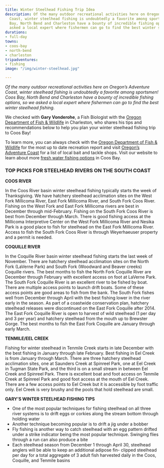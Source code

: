 ```yaml
---
title: Winter Steelhead Fishing Trip Idea
description: Of the many outdoor recreational activities here on Oregon’s Adventure
  Coast, winter steelhead fishing is undoubtedly a favorite among sportsmen!  Coos
  Bay, North Bend and Charleston have a bounty of incredible fishing options, so we
  asked a local expert where fishermen can go to find the best winter steelhead fishing.
durations:
- full-day
towns:
- coos-bay
- north-bend
- charleston
tripadventures:
- fishing
image: "/img/winter-steelhead.jpg"

---
```

_Of the many outdoor recreational activities here on Oregon’s Adventure Coast, winter steelhead fishing is undoubtedly a favorite among sportsmen!  Coos Bay, North Bend and Charleston have a bounty of incredible fishing options, so we asked a local expert where fishermen can go to find the best winter steelhead fishing._

We checked with **Gary Vonderohe**, a Fish Biologist with the [Oregon Department of Fish & Wildlife](https://www.dfw.state.or.us/resources/fishing/) in Charleston, who shares his tips and recommendations below to help you plan your winter steelhead fishing trip to Coos Bay!

To learn more, you can always check with the [Oregon Department of Fish & Wildlife](https://www.dfw.state.or.us/resources/fishing/) for the most up to date recreation report and visit [Oregon’s Adventure Coast](/equipment-rent-and-buy) for a list of local bait and tackle shops.  Visit our website to learn about more [fresh water fishing options](/tripideas/fresh-water-fishing-options-by-body-of-water) in Coos Bay.

### TOP PICKS FOR STEELHEAD RIVERS ON THE SOUTH COAST

**COOS RIVER**

In the Coos River basin winter steelhead fishing typically starts the week of Thanksgiving. We have hatchery steelhead acclimation sites on the West Fork Millicoma River, East Fork Millicoma River, and South Fork Coos River. Fishing on the West Fork and East Fork Millicoma rivers are best in December through mid-February. Fishing on the South Fork Coos River is best from December through March. There is good fishing access at the Millicoma Interpretive Center on the West Fork Millicoma River and Nesika Park is a good place to fish for steelhead on the East Fork Millicoma River. Access to fish the South Fork Coos River is through Weyerhaeuser property and a permit is needed.

**COQUILLE RIVER**

In the Coquille River basin winter steelhead fishing starts the last week of November. There are hatchery steelhead acclimation sites on the North Fork (LaVerne Park) and South Fork (Woodward and Beaver creeks) Coquille rivers. The best months to fish the North Fork Coquille River are December through February with excellent access on foot at LaVerne Park. The South Fork Coquille River is an excellent river to be fished by boat. There are multiple access points to launch drift boats. Some of these access points are good areas to fish from the bank. The South Fork fishes well from December through April with the best fishing lower in the river early in the season.  As part of a coastwide conservation plan, hatchery steelhead releases were discontinued on the East Fork Coquille after 2014.  The East Fork Coquille River is open to harvest of wild steelhead (1 per day and 3 per year) and hatchery steelhead from the mouth up to Brewster Gorge. The best months to fish the East Fork Coquille are January through early March.

**TENMILE/EEL CREEK**

Fishing for winter steelhead in Tenmile Creek starts in late December with the best fishing in January through late February. Best fishing in Eel Creek is from January through March. There are three hatchery steelhead acclimation sites, one at Saunders Creek at Spinreel Park, one at Eel Creek in Tugman State Park, and the third is on a small stream in between Eel Creek and Spinreel Park. There is excellent boat and foot access on Tenmile Creek at Spinreel Park and good foot access at the mouth of Eel Creek. There are a few access points to Eel Creek but it is accessible by foot traffic only. Eel Creek is very brushy and the pools that hold steelhead are small.

**GARY’S WINTER STEELHEAD FISHING TIPS**

* One of the most popular techniques for fishing steelhead on all three river systems is to drift eggs or corkies along the stream bottom through holding water
* Another technique becoming popular is to drift a jig under a bobber
* Fly fishing is another way to catch steelhead with an egg pattern drifted under a strike indicator being the most popular technique. Swinging flies through a run can also produce a bite
* Each steelhead season from December 1 through April 30, steelhead anglers will be able to keep an additional adipose fin- clipped steelhead per day for a total aggregate of 3 adult fish harvested daily in the Coos, Coquille, and Tenmile basins